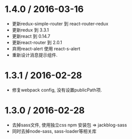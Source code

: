 1.4.0 / 2016-03-16
==================

* 更新redux-simple-router 到 react-router-redux
* 更新redux 到 3.3.1
* 更新react 到 0.14.7
* 更新react-router 到 2.0.1
* 弃用react-alert 使用 react-s-alert
* 重新设计消息提示组件.


1.3.1 / 2016-02-28
==================

* 修复webpack config, 没有设置publicPath项.

1.3.0 / 2016-02-28
==================

* 去掉sass文件, 使用独立css npm 安装包 =>  jackblog-sass
* 同时去掉node-sass, sass-loader等相关库
